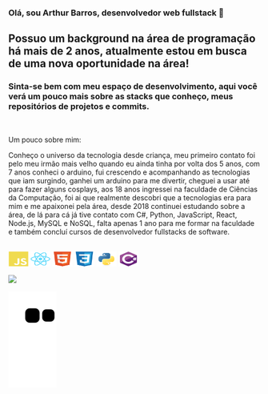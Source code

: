 ### Olá, sou Arthur Barros, desenvolvedor web fullstack 👋

<h2>Possuo um background na área de programação há mais de 2 anos, atualmente estou em busca de uma nova oportunidade na área!</h2>
<h3>Sinta-se bem com meu espaço de desenvolvimento, aqui você verá um pouco mais sobre as stacks que conheço, meus repositórios de projetos e commits.</h3>
</br>
<p>Um pouco sobre mim:</p>
<p>Conheço o universo da tecnologia desde criança, meu primeiro contato foi pelo meu irmão mais velho quando eu ainda tinha por volta dos 5 anos, com 7 anos conheci o arduino, fui crescendo e acompanhando as tecnologias que iam surgindo, ganhei um arduino para me divertir, cheguei a usar até para fazer alguns cosplays, aos 18 anos ingressei na faculdade de Ciências da Computação, foi ai que realmente descobri que a tecnologias era para mim e me apaixonei pela área, desde 2018 continuei estudando sobre a área, de lá para cá já tive contato com C#, Python, JavaScript, React, Node.js, MySQL e NoSQL, falta apenas 1 ano para me formar na faculdade e também concluí cursos de desenvolvedor fullstacks de software.</p>

<div style="display: inline_block"><br>
  <img align="center" alt="Rafa-Js" height="30" width="40" src="https://raw.githubusercontent.com/devicons/devicon/master/icons/javascript/javascript-plain.svg">
  <img align="center" alt="Rafa-React" height="30" width="40" src="https://raw.githubusercontent.com/devicons/devicon/master/icons/react/react-original.svg">
  <img align="center" alt="Rafa-HTML" height="30" width="40" src="https://raw.githubusercontent.com/devicons/devicon/master/icons/html5/html5-original.svg">
  <img align="center" alt="Rafa-CSS" height="30" width="40" src="https://raw.githubusercontent.com/devicons/devicon/master/icons/css3/css3-original.svg">
  <img align="center" alt="Rafa-Python" height="30" width="40" src="https://raw.githubusercontent.com/devicons/devicon/master/icons/python/python-original.svg">
  <img align="center" alt="Rafa-Csharp" height="30" width="40" src="https://raw.githubusercontent.com/devicons/devicon/master/icons/csharp/csharp-original.svg">
</div>

<div> <br>
  <a href="https://www.linkedin.com/in/arthurbarrosdeveloper/" target="_blank"><img src="https://img.shields.io/badge/-LinkedIn-%230077B5?style=for-the-badge&logo=linkedin&logoColor=white" target="_blank"></a> 
 
  ![snake gif](https://github.com/Artmoraes/Artmoraes/blob/output/github-contribution-grid-snake.svg)
 
</div>

<!--
**Artmoraes/Artmoraes** is a ✨ _special_ ✨ repository because its `README.md` (this file) appears on your GitHub profile.

Here are some ideas to get you started:

- 🔭 No momento estou procurando trabalho como desenvolvedor front-end.
- 🌱 Atualmente estou me aprofundando na área de desenvolvedor front-end para entender melhor a área e criar uma base sólida de conhecimento.

- 📫 Contact / Contato: Arthurbarrosdev@gmail.com
-->
